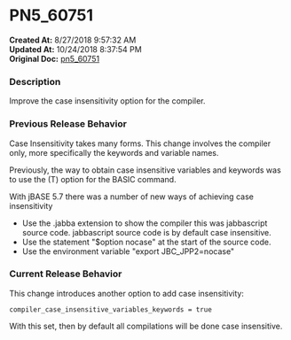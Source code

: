 # PN5_60751

**Created At:** 8/27/2018 9:57:32 AM  
**Updated At:** 10/24/2018 8:37:54 PM  
**Original Doc:** [pn5_60751](https://docs.jbase.com/48420-5-7-1-release-notes/pn5_60751)  


### Description

Improve the case insensitivity option for the compiler.



### Previous Release Behavior

Case Insensitivity takes many forms. This change involves the compiler only, more specifically the keywords and variable names.

Previously, the way to obtain case insensitive variables and keywords was to use the (T) option for the BASIC command.

With jBASE 5.7 there was a number of new ways of achieving case insensitivity

- Use the .jabba extension to show the compiler this was jabbascript source code. jabbascript source code is by default case insensitive.
- Use the statement "$option nocase" at the start of the source code.
- Use the environment variable "export JBC\_JPP2=nocase"




### Current Release Behavior

This change introduces another option to add case insensitivity:

```
compiler_case_insensitive_variables_keywords = true
```

With this set, then by default all compilations will be done case insensitive.
